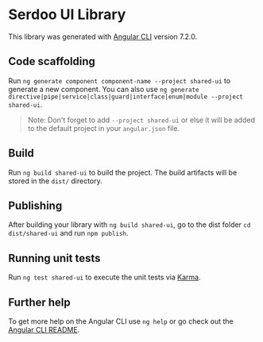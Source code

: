 # Serdoo UI Library

This library was generated with [Angular CLI](https://github.com/angular/angular-cli) version 7.2.0.

## Code scaffolding

Run `ng generate component component-name --project shared-ui` to generate a new component. You can also use `ng generate directive|pipe|service|class|guard|interface|enum|module --project shared-ui`.

> Note: Don't forget to add `--project shared-ui` or else it will be added to the default project in your `angular.json` file.

## Build

Run `ng build shared-ui` to build the project. The build artifacts will be stored in the `dist/` directory.

## Publishing

After building your library with `ng build shared-ui`, go to the dist folder `cd dist/shared-ui` and run `npm publish`.

## Running unit tests

Run `ng test shared-ui` to execute the unit tests via [Karma](https://karma-runner.github.io).

## Further help

To get more help on the Angular CLI use `ng help` or go check out the [Angular CLI README](https://github.com/angular/angular-cli/blob/master/README.md).
